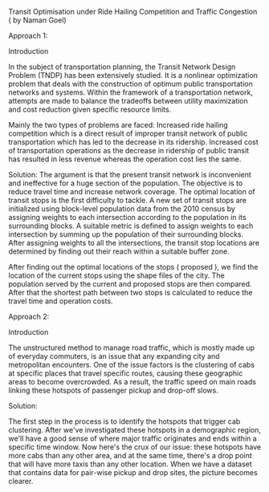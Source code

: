 Transit Optimisation under Ride Hailing Competition and Traffic Congestion ( by Naman Goel)



Approach 1:

Introduction

In the subject of transportation planning, the Transit Network Design Problem (TNDP) has been extensively studied. It is a nonlinear optimization problem that deals with the construction of optimum public transportation networks and systems. Within the framework of a transportation network, attempts are made to balance the tradeoffs between utility maximization and cost reduction given specific resource limits.

Mainly the two types of problems are faced:
Increased ride hailing competition which is a direct result of improper transit network of public transportation which has led to the decrease in its ridership.
Increased cost of transportation operations as the decrease in ridership of public transit has resulted in less revenue whereas the operation cost lies the same.
 
Solution:
The argument is that the present transit network is inconvenient and ineffective for a huge section of the population. The objective is to reduce travel time and increase network coverage. The optimal location of transit stops is the first difficulty to tackle.
A new set of transit stops are initialized using block-level population data from the 2010 census by assigning weights to each intersection according to the population in its surrounding blocks. A suitable metric is defined to assign weights to each intersection by summing up the population of their surrounding blocks. After assigning weights to all the intersections, the transit stop locations are determined by finding out their reach within a suitable buffer zone.
 
After finding out the optimal locations of the stops ( proposed ), we find the location of the current stops using the shape files of the city. The population served by the current and proposed stops are then compared. 
After that the shortest path between two stops is calculated to reduce the travel time and operation costs.


Approach 2:

Introduction

The unstructured method to manage road traffic, which is mostly made up of everyday commuters, is an issue that any expanding city and metropolitan encounters. One of the issue factors is the clustering of cabs at specific places that travel specific routes, causing these geographic areas to become overcrowded. As a result, the traffic speed on main roads linking these hotspots of passenger pickup and drop-off slows.



Solution:

The first step in the process is to identify the hotspots that trigger cab clustering. After we've investigated these hotspots in a demographic region, we'll have a good sense of where major traffic originates and ends within a specific time window. Now here's the crux of our issue: these hotspots have more cabs than any other area, and at the same time, there's a drop point that will have more taxis than any other location. When we have a dataset that contains data for pair-wise pickup and drop sites, the picture becomes clearer.

